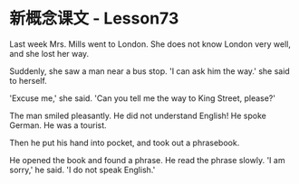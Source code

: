 # 新概念课文 - Lesson73

Last week Mrs. Mills went to London. She does not know London very well, and she lost her way.

Suddenly, she saw a man near a bus stop. 'I can ask him the way.' she said to herself.

'Excuse me,' she said. 'Can you tell me the way to King Street, please?'

The man smiled pleasantly. He did not understand English! He spoke German. He was a tourist.

Then he put his hand into pocket, and took out a phrasebook.

He opened the book and found a phrase. He read the phrase slowly. 'I am sorry,' he said. 'I do not speak English.'